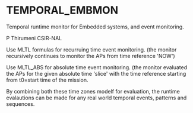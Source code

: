 # TEMPORAL_EMBMON
Temporal runtime monitor for Embedded systems, and event monitoring.


P Thirumeni CSIR-NAL

Use MLTL formulas for recurruing time event monitoring. (the monitor recursively continues to monitor the APs from time reference 'NOW')

Use MLTL_ABS for absolute time event monitoring. (the monitor evaluated the APs for the given absolute time 'slice' with the 
time reference starting from t0=start time of the mission.

By combining both these time zones modelf for evaluation, the runtime evalautions can be made for any real world temporal events, patterns and sequences.
